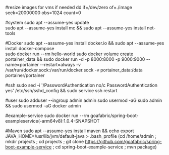 #resize images for vms if needed
dd if=/dev/zero of=./image seek=20000000 obs=1024 count=0

#system
sudo apt --assume-yes update  
sudo apt --assume-yes install mc && sudo apt --assume-yes install net-tools

#Docker
sudo apt --assume-yes install docker.io && sudo apt --assume-yes install docker-compose  
sudo docker run --rm hello-world
sudo docker volume create portainer_data && sudo docker run -d -p 8000:8000 -p 9000:9000 --name=portainer --restart=always -v /var/run/docker.sock:/var/run/docker.sock -v portainer_data:/data portainer/portainer

#ssh
sudo sed -i '/PasswordAuthentication no/c PasswordAuthentication yes' /etc/ssh/sshd_config && sudo service ssh restart

#user
sudo adduser --ingroup admin admin
sudo usermod -aG sudo admin && sudo usermod -aG docker admin

#example-service
sudo docker run --rm goafabric/spring-boot-exampleservice(-arm64v8):1.0.4-SNAPSHOT

#Maven
sudo apt --assume-yes install maven && echo export JAVA_HOME=/usr/lib/jvm/default-java > .bash_profile
(cd /home/admin ; mkdir projects ; cd projects ; git clone https://github.com/goafabric/spring-boot-example-service ; cd spring-boot-example-service ; mvn package)
